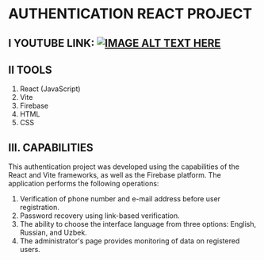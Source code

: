# AUTHENTICATION REACT PROJECT

## I YOUTUBE LINK: [![IMAGE ALT TEXT HERE](https://www.youtube.com/watch?v=8sI0LkE5U_E)](https://www.youtube.com/watch?v=8sI0LkE5U_E)

## II TOOLS
1. React (JavaScript)
2. Vite
3. Firebase
4. HTML
5. CSS
   
## III. CAPABILITIES
This authentication project was developed using the capabilities of the React and Vite frameworks, as well as the Firebase platform. 
The application performs the following operations:
1. Verification of phone number and e-mail address before user registration.
2. Password recovery using link-based verification.
3. The ability to choose the interface language from three options: English, Russian, and Uzbek.
4. The administrator's page provides monitoring of data on registered users.
